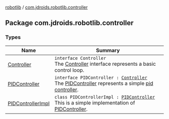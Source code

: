[robotlib](../index.md) / [com.jdroids.robotlib.controller](./index.md)

## Package com.jdroids.robotlib.controller

### Types

| Name | Summary |
|---|---|
| [Controller](-controller/index.md) | `interface Controller`<br>The [Controller](-controller/index.md) interface represents a basic control loop. |
| [PIDController](-p-i-d-controller/index.md) | `interface PIDController : `[`Controller`](-controller/index.md)<br>The [PIDController](-p-i-d-controller/index.md) represents a simple [pid controller](https://en.wikipedia.org/wiki/PID_controller). |
| [PIDControllerImpl](-p-i-d-controller-impl/index.md) | `class PIDControllerImpl : `[`PIDController`](-p-i-d-controller/index.md)<br>This is a simple implementation of [PIDController](-p-i-d-controller/index.md). |
